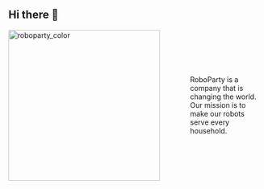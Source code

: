 ## Hi there 👋

<div style="display: flex; align-items: center;">
  <img src="https://github.com/user-attachments/assets/6a96903e-6802-4542-ba23-5b60fb73f0b8" 
       alt="roboparty_color" 
       style="width: 300px; margin-right: 60px;">
  <div>
    RoboParty is a company that is changing the world. Our mission is to make our robots serve every household.
  </div>
</div>
